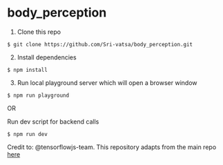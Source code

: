 # body_perception

1. Clone this repo
```
$ git clone https://github.com/Sri-vatsa/body_perception.git
```

2. Install dependencies
```
$ npm install
```

3. Run local playground server which will open a browser window
```
$ npm run playground
```

OR

Run dev script for backend calls
```
$ npm run dev
```

Credit to: @tensorflowjs-team. This repository adapts from the main repo [here](https://github.com/tensorflow/tfjs-models/tree/master/body-pix/)

